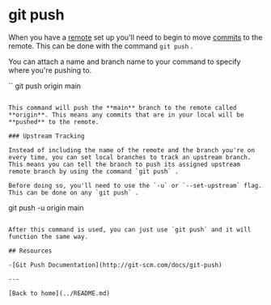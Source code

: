 # git push

When you have a [remote](./remote.md) set up you'll need to begin to move [commits](./COMMIT.MD) to the remote. This can be done with the command `git push` .

You can attach a name and branch name to your command to specify where you're pushing to. 

``
git push origin main
```

This command will push the **main** branch to the remote called **origin**. This means any commits that are in your local will be **pushed** to the remote. 

### Upstream Tracking

Instead of including the name of the remote and the branch you're on every time, you can set local branches to track an upstream branch. This means you can tell the branch to push its assigned upstream remote branch by using the command `git push` .

Before doing so, you'll need to use the `-u` or `--set-upstream` flag. This can be done on any `git push` . 

```
git push -u origin main
```

After this command is used, you can just use `git push` and it will function the same way. 

## Resources

-[Git Push Documentation](http://git-scm.com/docs/git-push)

---

[Back to home](../README.md)

